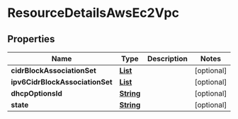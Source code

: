 

# ResourceDetailsAwsEc2Vpc


## Properties

| Name | Type | Description | Notes |
|------------ | ------------- | ------------- | -------------|
|**cidrBlockAssociationSet** | [**List**](List.md) |  |  [optional] |
|**ipv6CidrBlockAssociationSet** | [**List**](List.md) |  |  [optional] |
|**dhcpOptionsId** | [**String**](String.md) |  |  [optional] |
|**state** | [**String**](String.md) |  |  [optional] |



